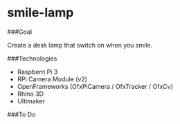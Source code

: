 # smile-lamp

###Goal

Create a desk lamp that switch on when you smile.

###Technologies

- Raspberri Pi 3
- RPi Camera Module (v2)
- OpenFrameworks (OfxPiCamera / OfxTracker / OfxCv)
- Rhino 3D
- Ultimaker

###To Do

